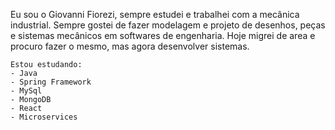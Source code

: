 Eu sou o Giovanni Fiorezi, sempre estudei e trabalhei com a mecânica industrial.
Sempre gostei de fazer modelagem e projeto de desenhos, peças e sistemas mecânicos em softwares de engenharia.
Hoje migrei de area e procuro fazer o mesmo, mas agora desenvolver sistemas.

```
Estou estudando:
- Java
- Spring Framework
- MySql
- MongoDB
- React
- Microservices
```
